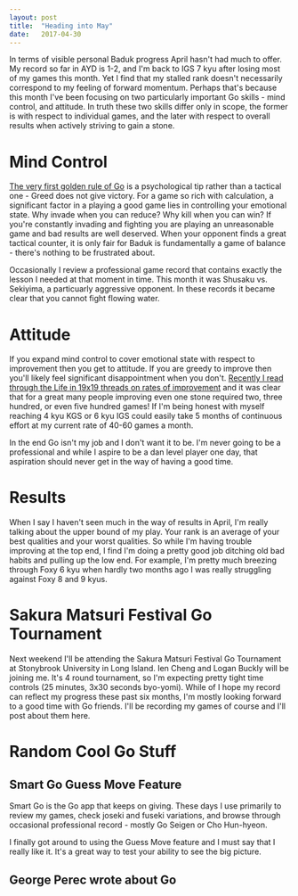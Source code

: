 ```yaml
---
layout: post
title:  "Heading into May"
date:   2017-04-30
---
```


In terms of visible personal Baduk progress April hasn't had much to
offer. My record so far in AYD is 1-2, and I'm back to IGS 7 kyu after
losing most of my games this month. Yet I find that my stalled rank
doesn't necessarily correspond to my feeling of forward
momentum. Perhaps that's because this month I've been focusing on two
particularly important Go skills - mind control, and attitude. In
truth these two skills differ only in scope, the former is with
respect to individual games, and the later with respect to
overall results when actively striving to gain a stone.

# Mind Control

[The very first golden rule of Go](http://senseis.xmp.net/?TheTenGoldenRulesList)
is a psychological tip rather than a tactical one - Greed does not
give victory. For a game so rich with calculation, a significant
factor in a playing a good game lies in controlling your emotional
state. Why invade when you can reduce? Why kill when you can win? If
you're constantly invading and fighting you are playing an
unreasonable game and bad results are well deserved. When your
opponent finds a great tactical counter, it is only fair for Baduk is
fundamentally a game of balance - there's nothing to be frustrated about.

Occasionally I review a professional game record that contains exactly
the lesson I needed at that moment in time. This month it was Shusaku
vs. Sekiyima, a particuarly aggressive opponent. In these records it became clear that
you cannot fight flowing water.

# Attitude

If you expand mind control to cover emotional state with respect to
improvement then you get to attitude. If you are greedy to improve
then you'll likely feel significant disappointment when you
don't. [Recently I read through the Life in 19x19 threads on rates of improvement](http://lifein19x19.com/viewtopic.php?f=10&t=13052&hilit=rate+progress)
and it was clear that for a great many people improving even one stone
required two, three hundred, or even five hundred games! If I'm
being honest with myself reaching 4 kyu KGS or 6 kyu IGS could easily
take 5 months of continuous effort at my current rate of 40-60 games a
month.

In the end Go isn't my job and I don't want it to be. I'm never going
to be a professional and while I aspire to be a dan level player one
day, that aspiration should never get in the way of having a good
time.

# Results

When I say I haven't seen much in the way of results in April, I'm
really talking about the upper bound of my play. Your rank is an
average of your best qualities and your worst qualities. So while I'm
having trouble improving at the top end, I find I'm doing a pretty
good job ditching old bad habits and pulling up the low end. For
example, I'm pretty much breezing through Foxy 6 kyu when hardly
two months ago I was really struggling against Foxy 8 and 9 kyus.

# Sakura Matsuri Festival Go Tournament

Next weekend I'll be attending the Sakura Matsuri Festival Go
Tournament at Stonybrook University in Long Island. Ien Cheng and
Logan Buckly will be joining me. It's 4 round tournament, so I'm
expecting pretty tight time controls (25 minutes, 3x30 seconds
byo-yomi). While of I hope my record can reflect my progress these
past six months, I'm mostly looking forward to a good time with Go
friends. I'll be recording my games of course and I'll post about
them here.

# Random Cool Go Stuff

## Smart Go Guess Move Feature

Smart Go is the Go app that keeps on giving. These days I use
primarily to review my games, check joseki and fuseki variations, and
browse through occasional professional record - mostly Go Seigen or
Cho Hun-hyeon.

I finally got around to using the Guess Move feature and I must
say that I really like it. It's a great way to test your ability
to see the big picture.

## George Perec wrote about Go

